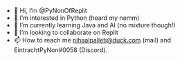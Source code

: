 - 👋 Hi, I’m @PyNonOfReplit
- 👀 I’m interested in Python (heard my nemm)
- 🌱 I’m currently learning Java and AI (no mixture though!)
- 💞️ I’m looking to collaborate on Replit
- 📫 How to reach me nihaalpalleti@duck.com (mail) and EintrachtPyNon#0058 (Discord).

<!---
PyNonOfReplit/PyNonOfReplit is a ✨ special ✨ repository because its `README.md` (this file) appears on your GitHub profile.
You can click the Preview link to take a look at your changes.
--->
